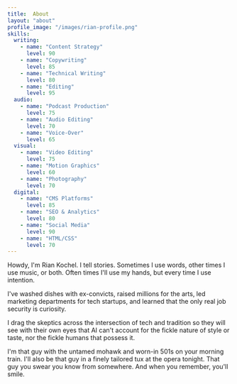 ```yaml
---
title:  About
layout: "about"
profile_image: "/images/rian-profile.png"
skills:
  writing:
    - name: "Content Strategy"
      level: 90
    - name: "Copywriting"
      level: 85
    - name: "Technical Writing"
      level: 80
    - name: "Editing"
      level: 95
  audio:
    - name: "Podcast Production"
      level: 75
    - name: "Audio Editing"
      level: 70
    - name: "Voice-Over"
      level: 65
  visual:
    - name: "Video Editing"
      level: 75
    - name: "Motion Graphics"
      level: 60
    - name: "Photography"
      level: 70
  digital:
    - name: "CMS Platforms"
      level: 85
    - name: "SEO & Analytics"
      level: 80
    - name: "Social Media"
      level: 90
    - name: "HTML/CSS"
      level: 70
---
```


Howdy, I'm Rian Kochel. I tell stories. Sometimes I use words, other times I use music, or both. Often times I'll use my hands, but every time I use intention.

I've washed dishes with ex-convicts, raised millions for the arts, led marketing departments for tech startups, and learned that the only real job security is curiosity.

I drag the skeptics across the intersection of tech and tradition so they will see with their own eyes that AI can't account for the fickle nature of style or taste, nor the fickle humans that possess it.

I'm that guy with the untamed mohawk and worn-in 501s on your morning train. I'll also be that guy in a finely tailored tux at the opera tonight. That guy you swear you know from somewhere. And when you remember, you'll smile.
